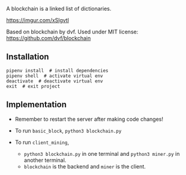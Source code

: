 A blockchain is a linked list of dictionaries.

https://imgur.com/xSlgvtl

Based on blockchain by dvf. Used under MIT license:  https://github.com/dvf/blockchain


## Installation

```shell
pipenv install  # install dependencies
pipenv shell  # activate virtual env
deactivate  # deactivate virtual env
exit  # exit project
```

## Implementation

- Remember to restart the server after making code changes!

- To run `basic_block`, `python3 blockchain.py`

- To run `client_mining`, 
    - `python3 blockchain.py` in one terminal and `python3 miner.py` in another terminal. 
    - `blockchain` is the backend and `miner` is the client.